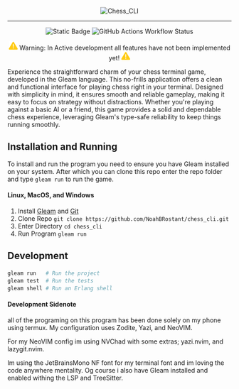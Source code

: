 <p align="center">
    <picture>
        <source media="(prefers-color-scheme: dark)" srcset="https://github.com/NoahBRostant/chess_cli/blob/dev/img/chess_cli_logo_white.png?raw=true">
        <source media="(prefers-color-scheme: light)" srcset="https://github.com/NoahBRostant/chess_cli/blob/dev/img/chess_cli_logo_black.png?raw=true">
        <img alt="Chess_CLI">
    </picture>
</p>
<hr>
<p align="center">
    <img alt="Static Badge" src="https://img.shields.io/badge/Gleam-%23ffaff3">
    <img alt="GitHub Actions Workflow Status" src="https://img.shields.io/github/actions/workflow/status/NoahBRostant/chess_cli/test.yml">
</p>
<p align="center">
    <img src="https://raw.githubusercontent.com/NoahBRostant/chess_cli/43dd77e3cfe378fa3d169cda25df1f0687690ca7/img/triangle-exclamation-solid.svg" width="20px" height="auto">
    Warning: In Active development all features have not been implemented yet!
    <img src="https://raw.githubusercontent.com/NoahBRostant/chess_cli/43dd77e3cfe378fa3d169cda25df1f0687690ca7/img/triangle-exclamation-solid.svg" width="20px" height="auto">
</p>
Experience the straightforward charm of your chess terminal game, developed in the Gleam language. This no-frills application offers a clean and functional interface for playing chess right in your terminal. Designed with simplicity in mind, it ensures smooth and reliable gameplay, making it easy to focus on strategy without distractions. Whether you're playing against a basic AI or a friend, this game provides a solid and dependable chess experience, leveraging Gleam's type-safe reliability to keep things running smoothly.


## Installation and Running
To install and run the program you need to ensure you have Gleam installed on your system. After which you can clone this repo enter the repo folder and type `gleam run` to run the game.

#### Linux, MacOS, and Windows
1. Install [Gleam](https://gleam.run/getting-started/installing/) and [Git](https://git-scm.com/downloads)
2. Clone Repo `git clone https://github.com/NoahBRostant/chess_cli.git`
3. Enter Directory `cd chess_cli`
4. Run Program `gleam run`

## Development

```sh
gleam run   # Run the project
gleam test  # Run the tests
gleam shell # Run an Erlang shell
```

#### Development Sidenote
all of the programing on this program has been done solely on my phone using termux. My configuration uses Zodite, Yazi, and NeoVIM.

For my NeoVIM config im using NVChad with some extras; yazi.nvim, and lazygit.nvim.

Im using the JetBrainsMono NF font for my terminal font and im loving the code anywhere mentality. Og course i also have Gleam installed and enabled withing the LSP and TreeSitter.
